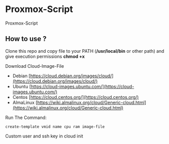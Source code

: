 # Proxmox-Script
Proxmox-Script

## How to use ?

Clone this repo and copy file to your PATH (**/usr/local/bin** or other path) and give execution permissions **chmod +x**

Download Cloud-Image-File

* Debian [https://cloud.debian.org/images/cloud/](https://cloud.debian.org/images/cloud/)
* Ubuntu [https://cloud-images.ubuntu.com/](https://cloud-images.ubuntu.com/)
* Centos [https://cloud.centos.org/](https://cloud.centos.org/)
* AlmaLinux [https://wiki.almalinux.org/cloud/Generic-cloud.html](https://wiki.almalinux.org/cloud/Generic-cloud.html)

Run The Command:

```
create-template vmid name cpu ram image-file
```

Custom user and ssh key in cloud init 
